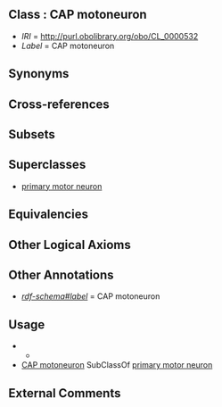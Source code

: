 
## Class : CAP motoneuron

 * *IRI* = http://purl.obolibrary.org/obo/CL_0000532
 * *Label* = CAP motoneuron

## Synonyms


## Cross-references


## Subsets


## Superclasses

 * [primary motor neuron](../../CL/33/CL_0000533.md)

## Equivalencies


## Other Logical Axioms


## Other Annotations

 * *[rdf-schema#label](../../el/rdf-schema#label.md)* = CAP motoneuron

## Usage

 * -
 * [CAP motoneuron](../../CL/32/CL_0000532.md) SubClassOf [primary motor neuron](../../CL/33/CL_0000533.md)

## External Comments

